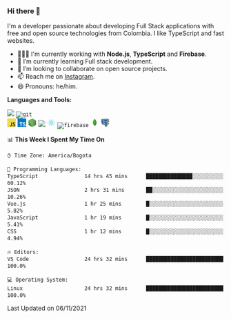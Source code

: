 ### Hi there 👋

I'm a developer passionate about developing Full Stack applications with free and open source technologies from Colombia. I like TypeScript and fast websites.

- 👨🏽‍💻 I'm currently working with **Node.js**, **TypeScript** and **Firebase**.
- 🌱 I’m currently learning Full stack development.
- 🚀 I’m looking to collaborate on open source projects.
- 📫   Reach me on [Instagram](https://instagram.com/nexckycort).
- 😄  Pronouns: he/him.

**Languages and Tools:**  

<code><img height="20"  src="https://upload.wikimedia.org/wikipedia/commons/2/2d/Visual_Studio_Code_1.18_icon.svg"></code>
<code><img src="https://www.vectorlogo.zone/logos/git-scm/git-scm-icon.svg" alt="git" height="20"/> </code>
<code><img height="20" src="https://raw.githubusercontent.com/github/explore/80688e429a7d4ef2fca1e82350fe8e3517d3494d/topics/javascript/javascript.png"></code>
<code><img height="20" src="https://raw.githubusercontent.com/github/explore/80688e429a7d4ef2fca1e82350fe8e3517d3494d/topics/typescript/typescript.png"></code>
<code><img height="20" src="https://raw.githubusercontent.com/github/explore/80688e429a7d4ef2fca1e82350fe8e3517d3494d/topics/nodejs/nodejs.png"></code>
<code><img height="20" src="https://deno.land/logo.svg"></code>
<code><img height="20" src="https://raw.githubusercontent.com/github/explore/80688e429a7d4ef2fca1e82350fe8e3517d3494d/topics/react/react.png"></code>
<code><img src="https://www.vectorlogo.zone/logos/firebase/firebase-icon.svg" alt="firebase"  height="20"/></code>
<code><img src="https://raw.githubusercontent.com/devicons/devicon/master/icons/mongodb/mongodb-original.svg"  height="20"/></code>
<code><img src="https://raw.githubusercontent.com/devicons/devicon/master/icons/postgresql/postgresql-original.svg" height="20"/></code>

<!--START_SECTION:waka-->
📊 **This Week I Spent My Time On** 

```text
⌚︎ Time Zone: America/Bogota

💬 Programming Languages: 
TypeScript               14 hrs 45 mins      ███████████████░░░░░░░░░░   60.12% 
JSON                     2 hrs 31 mins       ██░░░░░░░░░░░░░░░░░░░░░░░   10.26% 
Vue.js                   1 hr 25 mins        █░░░░░░░░░░░░░░░░░░░░░░░░   5.82% 
JavaScript               1 hr 19 mins        █░░░░░░░░░░░░░░░░░░░░░░░░   5.41% 
CSS                      1 hr 12 mins        █░░░░░░░░░░░░░░░░░░░░░░░░   4.94%

🔥 Editors: 
VS Code                  24 hrs 32 mins      █████████████████████████   100.0%

💻 Operating System: 
Linux                    24 hrs 32 mins      █████████████████████████   100.0%

```


 Last Updated on 06/11/2021
<!--END_SECTION:waka-->

